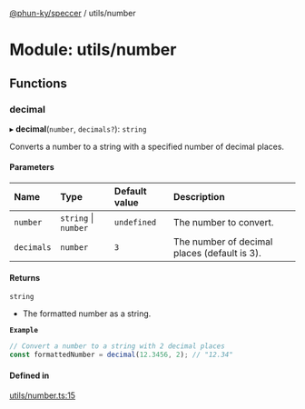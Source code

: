 [@phun-ky/speccer](../README.md) / utils/number

# Module: utils/number

## Functions

### decimal

▸ **decimal**(`number`, `decimals?`): `string`

Converts a number to a string with a specified number of decimal places.

#### Parameters

| Name | Type | Default value | Description |
| :------ | :------ | :------ | :------ |
| `number` | `string` \| `number` | `undefined` | The number to convert. |
| `decimals` | `number` | `3` | The number of decimal places (default is 3). |

#### Returns

`string`

- The formatted number as a string.

**`Example`**

```ts
// Convert a number to a string with 2 decimal places
const formattedNumber = decimal(12.3456, 2); // "12.34"
```

#### Defined in

[utils/number.ts:15](https://github.com/phun-ky/speccer/blob/main/src/utils/number.ts#L15)
